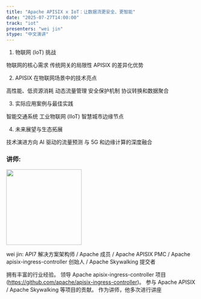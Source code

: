 ```yaml
---
title: "Apache APISIX x IoT：让数据流更安全、更智能"
date: "2025-07-27T14:00:00"
track: "iot"
presenters: "wei jin"
stype: "中文演讲"
---
```


1. 物联网 (IoT) 挑战

物联网的核心需求
传统网关的局限性
APISIX 的差异化优势

2. APISIX 在物联网场景中的技术亮点

高性能、低资源消耗
动态流量管理
安全保护机制
协议转换和数据聚合

3. 实际应用案例与最佳实践

智能交通系统
工业物联网 (IIoT)
智慧城市边缘节点

4. 未来展望与生态拓展

技术演进方向
AI 驱动的流量预测
与 5G 和边缘计算的深度融合

### 讲师:

<img src="https://sessionize.com/image/2e49-400o400o1-pTHugcYPwWc5CyoBQrgPuo.png" width="200" /><br/>

wei jin: API7 解决方案架构师 / Apache 成员 / Apache APISIX PMC / Apache apisix-ingress-controller 创始人 / Apache Skywalking 提交者

拥有丰富的行业经验。
领导 Apache apisix-ingress-controller 项目 (https://github.com/apache/apisix-ingress-controller)。
参与 Apache APISIX / Apache Skywalking 等项目的贡献。
作为讲师，他多次进行讲座
